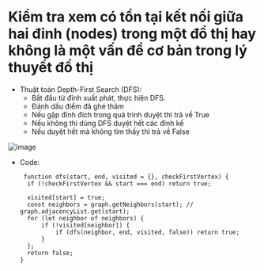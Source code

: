 # Kiểm tra xem có tồn tại kết nối giữa hai đỉnh (nodes) trong một đồ thị hay không là một vấn đề cơ bản trong lý thuyết đồ thị

- Thuật toán Depth-First Search (DFS):
  + Bắt đầu từ đỉnh xuất phát, thực hiện DFS.
  + Đánh dấu điểm đã ghé thăm
  + Nếu gặp đỉnh đích trong quá trình duyệt thì trả về True
  + Nếu không thì dùng DFS duyệt hết các đỉnh kề
  + Nếu duyệt hết mà không tìm thấy thì trả về False

![image](https://github.com/oxygen-batd/oxyGraph/assets/167840668/c747af05-5837-4837-a082-e06e50be09ed)

- Code:
  ```
   function dfs(start, end, visited = {}, checkFirstVertex) {
    if (!checkFirstVertex && start === end) return true;

    visited[start] = true;
    const neighbors = graph.getNeighbors(start); // graph.adjacencyList.get(start);
    for (let neighbor of neighbors) {
        if (!visited[neighbor]) {
            if (dfs(neighbor, end, visited, false)) return true;
        }
    };
    return false;
  }
